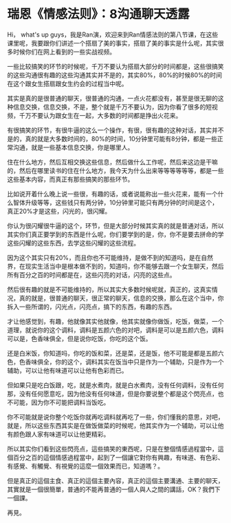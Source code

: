 # 瑞恩《情感法则》：8沟通聊天透露

Hi， what's up guys，我是Ran演，欢迎来到Ran情感法则的第八节课，在这些课里呢，我要跟你们讲述一个搭扇了美的事实，搭扇了美的事实是什么呢，其实很多时候你们在网上看到的一些实战视频。

一些比较搞笑的环节的时候呢，千万不要认为搭扇大部分的时间都是，这些很搞笑的这些沟通很有趣的这些沟通其实并不是的，其实80%，80%的时候80%的时间在这个跟女生搭扇跟女生约会的过程当中呢。

其实是真的是很普通的聊天，很普通的沟通，一点火花都没有，甚至是很无聊的这种信息交换，信息交换，不是，整个就是千万不要认为，因为你看了很多的短视频，千万不要认为跟女生在一起，大多数的时间都是挣出火花来。

有很搞笑的环节，有很牛逼的这么一个操作，有很，很有趣的这种对话，其实并不是的，真的就是大多数时间的，80%的时间，10分钟里可能有8分钟，都是一些正常沟通，就是一些基本信息交换，你是哪里人。

住在什么地方，然后互相交换这些信息，然后做什么工作呢，然后来这边是干嘛的，然后在哪里读书的住在什么地方，我今天为什么出来等等等等等等，都是一些这些基本内容，而真正有那些搞笑的那些环节。

比如说开着什么晚上说一些很，有趣的话，或者说能称出一些火花来，能有一个什么智体升级等等，这些钱只有两分钟，10分钟里可能只有两分钟的时间是这个，真正20%才是这些，闪光的，很闪耀。

你认为很闪耀很牛逼的这个，环节，但是大部分时候其实真的就是普通对话，所以其实你们真正要学到的东西是什么呢，你们要学到的是，你，你不是要去拼命的学这些闪耀的这些东西，去学这些闪耀的这些流程。

因为这个其实只有20%，而且你也不可能维持，是做不到的知道吗，是在自然界，在现实生活当中是根本做不到的，知道吗，你不能够去跟一个女生聊天，然后所有百分之百的时间都是在，这些闪亮的对话，闪亮的这些点。

然后很有趣的就是不可能维持的，所以其实大多数时候呢就，真正的，这真实情况，真的就是，很普通的聊天，很正常的聊天，信息的交换，那么在这个当中，你拆入一些所谓的，闪光点，闪亮点，搞下的东西，有趣的东西。

才让他感觉到，有趣，他就像其实他就像，他其实就像你做饭，吃饭，做菜，一个道理，就说你的这个调料，调料是五颜六色的对吧，调料是可以是五颜六色，调料可以是，色香味俱全，但是说你吃饭，你吃的这个饭。

还是白米饭，你知道吗，你吃的饭和菜，还是菜，还是饭，他不可能是都是五颜六色，色香味俱全，你的这个，调料其实在饭当中只是作为一个辅助，只是作为一个辅助，可以让他有味道可以让他有色彩而已。

但如果只是吃白饭跟，吃，就是水煮肉，就是白水煮肉，没有任何调料，没有任何那，没有任何愿意吃，因为他没有任何味道，但是你要说整个都是这个閃亮点，也不可能，因为你不可能把调料当饭吃。

你不可能就是说你整个吃饭你就再吃调料就再吃了一些，你们懂我的意思，对吧，就是，所以这些东西其实是在做饭做菜的时候呢，他其实作为一个辅助，可以让他有颜色跟人家有味道可以让他更精彩。

所以其实你们看到这些閃亮点，這些搞笑的東西呢，只是在整個情感過程當中，這個百分之百的這個情感過程當中，起到了一個讓它對你有興趣，有味道、有色彩、有感覺、有觸覺、有視覺的這麼一個效果而已，知道嗎？。

但是真正的這個主食、真正的這個主要內容，真正的這個主要溝通、主要的聊天，其實就是一個很簡單，普通的不能再普通的一個人與人之間的講話，OK？我們下一個課。

再見。
